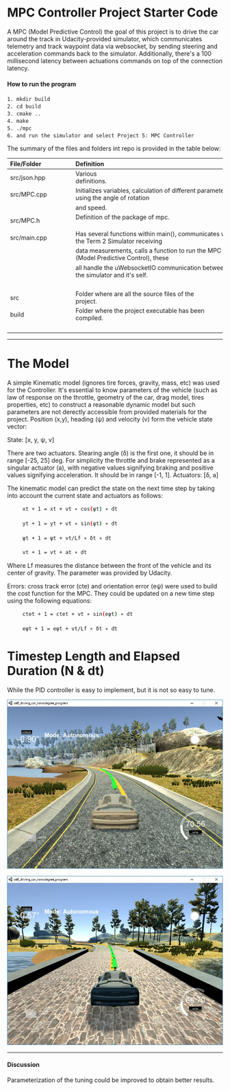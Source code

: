 # MPC Controller Project Starter Code

A MPC (Model Predictive Control) the goal of this project is to drive the car around the track in Udacity-provided simulator, which communicates telemetry and track waypoint data via websocket, by sending steering and acceleration commands back to the simulator. Additionally, there's a 100 millisecond latency between actuations commands on top of the connection latency.

<!--more-->

[//]: # (Image References)

[image1]: /build/result.jpg "Sample final score"
[image2]: /build/result1.jpg "Sample final score"

#### How to run the program

```sh
1. mkdir build
2. cd build
3. cmake ..
4. make
5. ./mpc
6. and run the simulator and select Project 5: MPC Controller
```

The summary of the files and folders int repo is provided in the table below:

| File/Folder               | Definition                                                                                  |
| :------------------------ | :------------------------------------------------------------------------------------------ |
| src/json.hpp              | Various definitions.                                                                        |
| src/MPC.cpp               | Initializes variables, calculation of different parameters, using the angle of rotation     |
|                           | and speed.                                                                                  |
| src/MPC.h                 | Definition of the package of mpc.                                                           |
| src/main.cpp              | Has several functions within main(), communicates with the Term 2 Simulator receiving       |
|                           | data measurements, calls a function to run the MPC (Model Predictive Control), these        |
|                           | all handle the uWebsocketIO communication between the simulator and it's self.              |
|                           |                                                                                             |
| src                       | Folder where are all the source files of the project.                                       |
| build                     | Folder where the project executable has been compiled.                                      |
|                           |                                                                                             |


---

# The Model

A simple Kinematic model (ignores tire forces, gravity, mass, etc) was used for the Controller. It's essential to know parameters of the vehicle (such as law of response on the throttle, geometry of the car, drag model, tires properties, etc) to construct a reasonable dynamic model but such parameters are not derectly accessible from provided materials for the project. Position (x,y), heading (ψ) and velocity (v) form the vehicle state vector:

State: [x, y, ψ, v]

There are two actuators. Stearing angle (δ) is the first one, it should be in range [-25, 25] deg. For simplicity the throttle and brake represented as a singular actuator (a), with negative values signifying braking and positive values signifying acceleration. It should be in range [-1, 1]. Actuators: [δ, a]

The kinematic model can predict the state on the next time step by taking into account the current state and actuators as follows:

```sh
     x​t + 1 ​​= x​t ​​+ v​t ​​∗ cos(ψ​t​​) ∗ dt

     y​t + 1 ​​= y​t ​​+ v​t ​​∗ sin(ψ​t​​) ∗ dt

     ψ​t + 1 ​​= ψ​t ​​+ ​v​t/L​f ​​​​​​​∗ δ​t ​​∗ dt

     v​t + 1 ​​= v​t ​​+ a​t ​​∗ dt
```

Where Lf measures the distance between the front of the vehicle and its center of gravity. The parameter was provided by Udacity.

Errors: cross track error (cte) and orientation error (eψ) were used to build the cost function for the MPC. They could be updated on a new time step using the following equations:

```sh
     cte​t + 1 ​​= cte​t ​​+ v​t ​​∗ sin(eψ​t​​) ∗ dt

     eψ​t + 1 ​​= eψ​t ​​+ vt/​L​f ​​​​∗ δ​t ​​∗ dt
```

# Timestep Length and Elapsed Duration (N & dt)
While the PID controller is easy to implement, but it is not so easy to tune.

![Final score][image1]

![Final score][image2]

---

#### Discussion

Parameterization of the tuning could be improved to obtain better results.
